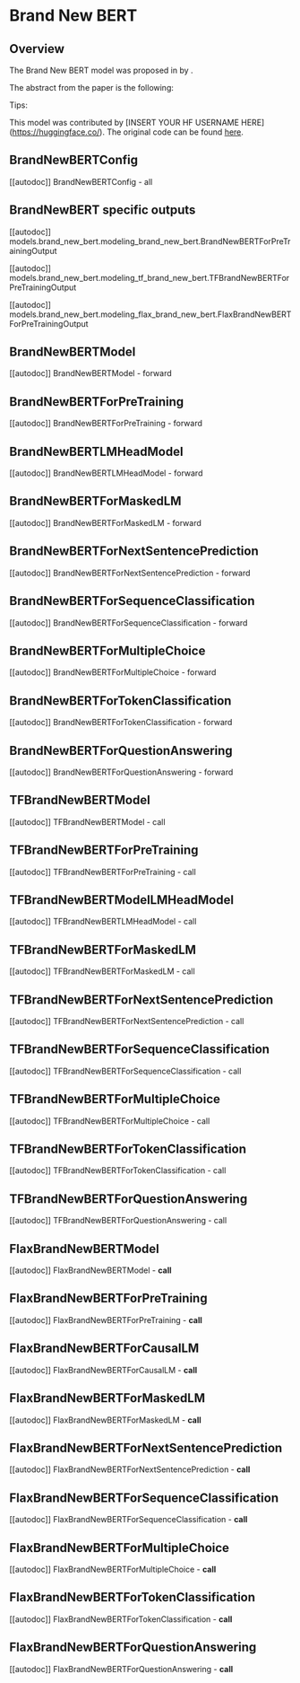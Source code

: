 <!--Copyright 2025 The HuggingFace Team. All rights reserved.

Licensed under the Apache License, Version 2.0 (the "License"); you may not use this file except in compliance with
the License. You may obtain a copy of the License at

http://www.apache.org/licenses/LICENSE-2.0

Unless required by applicable law or agreed to in writing, software distributed under the License is distributed on
an "AS IS" BASIS, WITHOUT WARRANTIES OR CONDITIONS OF ANY KIND, either express or implied. See the License for the
specific language governing permissions and limitations under the License.

⚠️ Note that this file is in Markdown but contain specific syntax for our doc-builder (similar to MDX) that may not be
rendered properly in your Markdown viewer.

-->

# Brand New BERT

## Overview

The Brand New BERT model was proposed in [<INSERT PAPER NAME HERE>](<INSERT PAPER LINK HERE>) by <INSERT AUTHORS HERE>.
<INSERT SHORT SUMMARY HERE>

The abstract from the paper is the following:

*<INSERT PAPER ABSTRACT HERE>*

Tips:

<INSERT TIPS ABOUT MODEL HERE>

This model was contributed by [INSERT YOUR HF USERNAME HERE](https://huggingface.co/<INSERT YOUR HF USERNAME HERE>).
The original code can be found [here](<INSERT LINK TO GITHUB REPO HERE>).


## BrandNewBERTConfig

[[autodoc]] BrandNewBERTConfig
    - all

## BrandNewBERT specific outputs

[[autodoc]] models.brand_new_bert.modeling_brand_new_bert.BrandNewBERTForPreTrainingOutput

[[autodoc]] models.brand_new_bert.modeling_tf_brand_new_bert.TFBrandNewBERTForPreTrainingOutput

[[autodoc]] models.brand_new_bert.modeling_flax_brand_new_bert.FlaxBrandNewBERTForPreTrainingOutput


<frameworkcontent>
<pt>

## BrandNewBERTModel

[[autodoc]] BrandNewBERTModel
    - forward

## BrandNewBERTForPreTraining

[[autodoc]] BrandNewBERTForPreTraining
    - forward

## BrandNewBERTLMHeadModel

[[autodoc]] BrandNewBERTLMHeadModel
    - forward

## BrandNewBERTForMaskedLM

[[autodoc]] BrandNewBERTForMaskedLM
    - forward

## BrandNewBERTForNextSentencePrediction

[[autodoc]] BrandNewBERTForNextSentencePrediction
    - forward

## BrandNewBERTForSequenceClassification

[[autodoc]] BrandNewBERTForSequenceClassification
    - forward

## BrandNewBERTForMultipleChoice

[[autodoc]] BrandNewBERTForMultipleChoice
    - forward

## BrandNewBERTForTokenClassification

[[autodoc]] BrandNewBERTForTokenClassification
    - forward

## BrandNewBERTForQuestionAnswering

[[autodoc]] BrandNewBERTForQuestionAnswering
    - forward

</pt>
<tf>

## TFBrandNewBERTModel

[[autodoc]] TFBrandNewBERTModel
    - call

## TFBrandNewBERTForPreTraining

[[autodoc]] TFBrandNewBERTForPreTraining
    - call

## TFBrandNewBERTModelLMHeadModel

[[autodoc]] TFBrandNewBERTLMHeadModel
    - call

## TFBrandNewBERTForMaskedLM

[[autodoc]] TFBrandNewBERTForMaskedLM
    - call

## TFBrandNewBERTForNextSentencePrediction

[[autodoc]] TFBrandNewBERTForNextSentencePrediction
    - call

## TFBrandNewBERTForSequenceClassification

[[autodoc]] TFBrandNewBERTForSequenceClassification
    - call

## TFBrandNewBERTForMultipleChoice

[[autodoc]] TFBrandNewBERTForMultipleChoice
    - call

## TFBrandNewBERTForTokenClassification

[[autodoc]] TFBrandNewBERTForTokenClassification
    - call

## TFBrandNewBERTForQuestionAnswering

[[autodoc]] TFBrandNewBERTForQuestionAnswering
    - call

</tf>
<jax>

## FlaxBrandNewBERTModel

[[autodoc]] FlaxBrandNewBERTModel
    - __call__

## FlaxBrandNewBERTForPreTraining

[[autodoc]] FlaxBrandNewBERTForPreTraining
    - __call__

## FlaxBrandNewBERTForCausalLM

[[autodoc]] FlaxBrandNewBERTForCausalLM
    - __call__

## FlaxBrandNewBERTForMaskedLM

[[autodoc]] FlaxBrandNewBERTForMaskedLM
    - __call__

## FlaxBrandNewBERTForNextSentencePrediction

[[autodoc]] FlaxBrandNewBERTForNextSentencePrediction
    - __call__

## FlaxBrandNewBERTForSequenceClassification

[[autodoc]] FlaxBrandNewBERTForSequenceClassification
    - __call__

## FlaxBrandNewBERTForMultipleChoice

[[autodoc]] FlaxBrandNewBERTForMultipleChoice
    - __call__

## FlaxBrandNewBERTForTokenClassification

[[autodoc]] FlaxBrandNewBERTForTokenClassification
    - __call__

## FlaxBrandNewBERTForQuestionAnswering

[[autodoc]] FlaxBrandNewBERTForQuestionAnswering
    - __call__

</jax>
</frameworkcontent>


